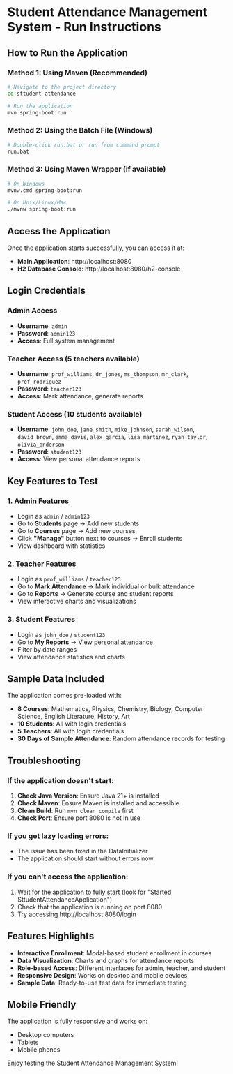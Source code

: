 # Student Attendance Management System - Run Instructions

## How to Run the Application

### Method 1: Using Maven (Recommended)
```bash
# Navigate to the project directory
cd sttudent-attendance

# Run the application
mvn spring-boot:run
```

### Method 2: Using the Batch File (Windows)
```bash
# Double-click run.bat or run from command prompt
run.bat
```

### Method 3: Using Maven Wrapper (if available)
```bash
# On Windows
mvnw.cmd spring-boot:run

# On Unix/Linux/Mac
./mvnw spring-boot:run
```

## Access the Application

Once the application starts successfully, you can access it at:
- **Main Application**: http://localhost:8080
- **H2 Database Console**: http://localhost:8080/h2-console

## Login Credentials

### Admin Access
- **Username**: `admin`
- **Password**: `admin123`
- **Access**: Full system management

### Teacher Access (5 teachers available)
- **Username**: `prof_williams`, `dr_jones`, `ms_thompson`, `mr_clark`, `prof_rodriguez`
- **Password**: `teacher123`
- **Access**: Mark attendance, generate reports

### Student Access (10 students available)
- **Username**: `john_doe`, `jane_smith`, `mike_johnson`, `sarah_wilson`, `david_brown`, `emma_davis`, `alex_garcia`, `lisa_martinez`, `ryan_taylor`, `olivia_anderson`
- **Password**: `student123`
- **Access**: View personal attendance reports

## Key Features to Test

### 1. Admin Features
- Login as `admin` / `admin123`
- Go to **Students** page → Add new students
- Go to **Courses** page → Add new courses
- Click **"Manage"** button next to courses → Enroll students
- View dashboard with statistics

### 2. Teacher Features
- Login as `prof_williams` / `teacher123`
- Go to **Mark Attendance** → Mark individual or bulk attendance
- Go to **Reports** → Generate course and student reports
- View interactive charts and visualizations

### 3. Student Features
- Login as `john_doe` / `student123`
- Go to **My Reports** → View personal attendance
- Filter by date ranges
- View attendance statistics and charts

## Sample Data Included

The application comes pre-loaded with:
- **8 Courses**: Mathematics, Physics, Chemistry, Biology, Computer Science, English Literature, History, Art
- **10 Students**: All with login credentials
- **5 Teachers**: All with login credentials
- **30 Days of Sample Attendance**: Random attendance records for testing

## Troubleshooting

### If the application doesn't start:
1. **Check Java Version**: Ensure Java 21+ is installed
2. **Check Maven**: Ensure Maven is installed and accessible
3. **Clean Build**: Run `mvn clean compile` first
4. **Check Port**: Ensure port 8080 is not in use

### If you get lazy loading errors:
- The issue has been fixed in the DataInitializer
- The application should start without errors now

### If you can't access the application:
1. Wait for the application to fully start (look for "Started SttudentAttendanceApplication")
2. Check that the application is running on port 8080
3. Try accessing http://localhost:8080/login

## Features Highlights

- **Interactive Enrollment**: Modal-based student enrollment in courses
- **Data Visualization**: Charts and graphs for attendance reports
- **Role-based Access**: Different interfaces for admin, teacher, and student
- **Responsive Design**: Works on desktop and mobile devices
- **Sample Data**: Ready-to-use test data for immediate testing

## Mobile Friendly

The application is fully responsive and works on:
- Desktop computers
- Tablets
- Mobile phones

Enjoy testing the Student Attendance Management System! 


